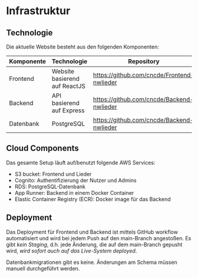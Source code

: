 # Infrastruktur

## Technologie

Die aktuelle Website besteht aus den folgenden Komponenten:

| Komponente | Technologie | Repository |
| --- | --- | --- |
| Frontend | Website basierend auf ReactJS | https://github.com/cncde/Frontend-nwlieder |
| Backend | API basierend auf Express | https://github.com/cncde/Backend-nwlieder |
| Datenbank | PostgreSQL | https://github.com/cncde/Backend-nwlieder |

## Cloud Components

Das gesamte Setup läuft auf/benutzt folgende AWS Services:

* S3 bucket: Frontend und Lieder
* Cognito: Authentifizierung der Nutzer und Admins
* RDS: PostgreSQL-Datenbank
* App Runner: Backend in einem Docker Container
* Elastic Container Registry (ECR): Docker image für das Backend

## Deployment

Das Deployment für Frontend und Backend ist mittels GitHub workflow
automatisiert und wird bei jedem Push auf den main-Branch angestoßen. Es gibt
*kein Staging*, d.h. jede Änderung, die auf dem main-Branch gepusht wird, *wird
sofort auch auf das Live-System deployed*.

Datenbankmigrationen gibt es keine. Änderungen am Schema müssen manuell
durchgeführt werden.
